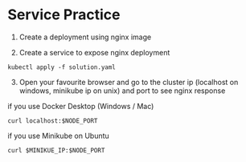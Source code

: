 Service Practice
================

1. Create a deployment using nginx image

2. Create a service to expose nginx deployment

``kubectl apply -f solution.yaml``

3. Open your favourite browser and go to the cluster ip (localhost on windows, minikube ip on unix) and port to see nginx response 

if you use Docker Desktop (Windows / Mac)

``curl localhost:$NODE_PORT``


if you use Minikube on Ubuntu

``curl $MINIKUE_IP:$NODE_PORT``